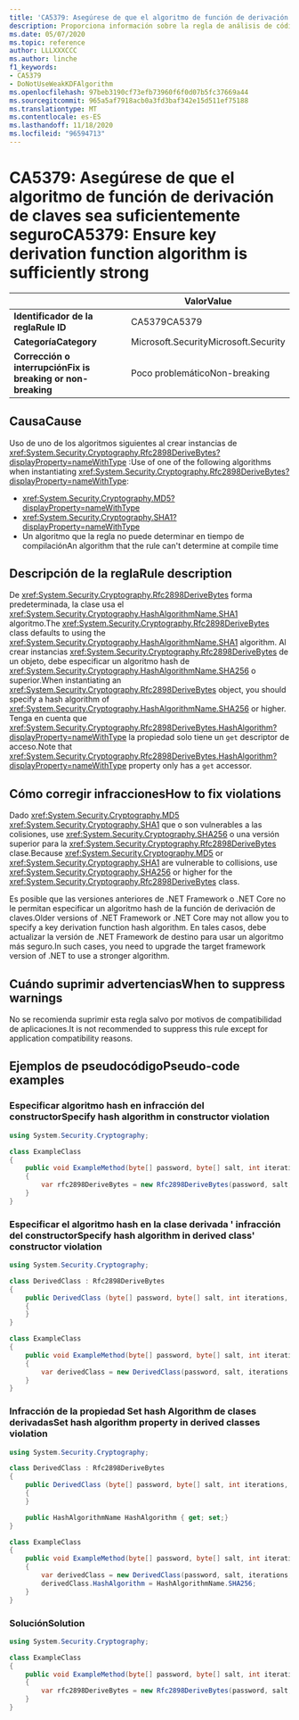 ```yaml
---
title: 'CA5379: Asegúrese de que el algoritmo de función de derivación de claves sea suficientemente seguro (análisis de código)'
description: Proporciona información sobre la regla de análisis de código CA5379, incluidas las causas, cómo corregir las infracciones y cuándo suprimirlas.
ms.date: 05/07/2020
ms.topic: reference
author: LLLXXXCCC
ms.author: linche
f1_keywords:
- CA5379
- DoNotUseWeakKDFAlgorithm
ms.openlocfilehash: 97beb3190cf73efb73960f6f0d07b5fc37669a44
ms.sourcegitcommit: 965a5af7918acb0a3fd3baf342e15d511ef75188
ms.translationtype: MT
ms.contentlocale: es-ES
ms.lasthandoff: 11/18/2020
ms.locfileid: "96594713"
---
```

# <a name="ca5379-ensure-key-derivation-function-algorithm-is-sufficiently-strong"></a><span data-ttu-id="a7752-103">CA5379: Asegúrese de que el algoritmo de función de derivación de claves sea suficientemente seguro</span><span class="sxs-lookup"><span data-stu-id="a7752-103">CA5379: Ensure key derivation function algorithm is sufficiently strong</span></span>

| | <span data-ttu-id="a7752-104">Valor</span><span class="sxs-lookup"><span data-stu-id="a7752-104">Value</span></span> |
|-|-|
| <span data-ttu-id="a7752-105">**Identificador de la regla**</span><span class="sxs-lookup"><span data-stu-id="a7752-105">**Rule ID**</span></span> |<span data-ttu-id="a7752-106">CA5379</span><span class="sxs-lookup"><span data-stu-id="a7752-106">CA5379</span></span>|
| <span data-ttu-id="a7752-107">**Categoría**</span><span class="sxs-lookup"><span data-stu-id="a7752-107">**Category**</span></span> |<span data-ttu-id="a7752-108">Microsoft.Security</span><span class="sxs-lookup"><span data-stu-id="a7752-108">Microsoft.Security</span></span>|
| <span data-ttu-id="a7752-109">**Corrección o interrupción**</span><span class="sxs-lookup"><span data-stu-id="a7752-109">**Fix is breaking or non-breaking**</span></span> |<span data-ttu-id="a7752-110">Poco problemático</span><span class="sxs-lookup"><span data-stu-id="a7752-110">Non-breaking</span></span>|

## <a name="cause"></a><span data-ttu-id="a7752-111">Causa</span><span class="sxs-lookup"><span data-stu-id="a7752-111">Cause</span></span>

<span data-ttu-id="a7752-112">Uso de uno de los algoritmos siguientes al crear instancias de <xref:System.Security.Cryptography.Rfc2898DeriveBytes?displayProperty=nameWithType> :</span><span class="sxs-lookup"><span data-stu-id="a7752-112">Use of one of the following algorithms when instantiating <xref:System.Security.Cryptography.Rfc2898DeriveBytes?displayProperty=nameWithType>:</span></span>

- <xref:System.Security.Cryptography.MD5?displayProperty=nameWithType>
- <xref:System.Security.Cryptography.SHA1?displayProperty=nameWithType>
- <span data-ttu-id="a7752-113">Un algoritmo que la regla no puede determinar en tiempo de compilación</span><span class="sxs-lookup"><span data-stu-id="a7752-113">An algorithm that the rule can't determine at compile time</span></span>

## <a name="rule-description"></a><span data-ttu-id="a7752-114">Descripción de la regla</span><span class="sxs-lookup"><span data-stu-id="a7752-114">Rule description</span></span>

<span data-ttu-id="a7752-115">De <xref:System.Security.Cryptography.Rfc2898DeriveBytes> forma predeterminada, la clase usa el <xref:System.Security.Cryptography.HashAlgorithmName.SHA1> algoritmo.</span><span class="sxs-lookup"><span data-stu-id="a7752-115">The <xref:System.Security.Cryptography.Rfc2898DeriveBytes> class defaults to using the <xref:System.Security.Cryptography.HashAlgorithmName.SHA1> algorithm.</span></span> <span data-ttu-id="a7752-116">Al crear instancias <xref:System.Security.Cryptography.Rfc2898DeriveBytes> de un objeto, debe especificar un algoritmo hash de <xref:System.Security.Cryptography.HashAlgorithmName.SHA256> o superior.</span><span class="sxs-lookup"><span data-stu-id="a7752-116">When instantiating an <xref:System.Security.Cryptography.Rfc2898DeriveBytes> object, you should specify a hash algorithm of <xref:System.Security.Cryptography.HashAlgorithmName.SHA256> or higher.</span></span> <span data-ttu-id="a7752-117">Tenga en cuenta que <xref:System.Security.Cryptography.Rfc2898DeriveBytes.HashAlgorithm?displayProperty=nameWithType> la propiedad solo tiene un `get` descriptor de acceso.</span><span class="sxs-lookup"><span data-stu-id="a7752-117">Note that <xref:System.Security.Cryptography.Rfc2898DeriveBytes.HashAlgorithm?displayProperty=nameWithType> property only has a `get` accessor.</span></span>

## <a name="how-to-fix-violations"></a><span data-ttu-id="a7752-118">Cómo corregir infracciones</span><span class="sxs-lookup"><span data-stu-id="a7752-118">How to fix violations</span></span>

<span data-ttu-id="a7752-119">Dado <xref:System.Security.Cryptography.MD5> <xref:System.Security.Cryptography.SHA1> que o son vulnerables a las colisiones, use <xref:System.Security.Cryptography.SHA256> o una versión superior para la <xref:System.Security.Cryptography.Rfc2898DeriveBytes> clase.</span><span class="sxs-lookup"><span data-stu-id="a7752-119">Because <xref:System.Security.Cryptography.MD5> or <xref:System.Security.Cryptography.SHA1> are vulnerable to collisions, use <xref:System.Security.Cryptography.SHA256> or higher for the <xref:System.Security.Cryptography.Rfc2898DeriveBytes> class.</span></span>

<span data-ttu-id="a7752-120">Es posible que las versiones anteriores de .NET Framework o .NET Core no le permitan especificar un algoritmo hash de la función de derivación de claves.</span><span class="sxs-lookup"><span data-stu-id="a7752-120">Older versions of .NET Framework or .NET Core may not allow you to specify a key derivation function hash algorithm.</span></span> <span data-ttu-id="a7752-121">En tales casos, debe actualizar la versión de .NET Framework de destino para usar un algoritmo más seguro.</span><span class="sxs-lookup"><span data-stu-id="a7752-121">In such cases, you need to upgrade the target framework version of .NET to use a stronger algorithm.</span></span>

## <a name="when-to-suppress-warnings"></a><span data-ttu-id="a7752-122">Cuándo suprimir advertencias</span><span class="sxs-lookup"><span data-stu-id="a7752-122">When to suppress warnings</span></span>

<span data-ttu-id="a7752-123">No se recomienda suprimir esta regla salvo por motivos de compatibilidad de aplicaciones.</span><span class="sxs-lookup"><span data-stu-id="a7752-123">It is not recommended to suppress this rule except for application compatibility reasons.</span></span>

## <a name="pseudo-code-examples"></a><span data-ttu-id="a7752-124">Ejemplos de pseudocódigo</span><span class="sxs-lookup"><span data-stu-id="a7752-124">Pseudo-code examples</span></span>

### <a name="specify-hash-algorithm-in-constructor-violation"></a><span data-ttu-id="a7752-125">Especificar algoritmo hash en infracción del constructor</span><span class="sxs-lookup"><span data-stu-id="a7752-125">Specify hash algorithm in constructor violation</span></span>

```csharp
using System.Security.Cryptography;

class ExampleClass
{
    public void ExampleMethod(byte[] password, byte[] salt, int iterations, HashAlgorithmName hashAlgorithm)
    {
        var rfc2898DeriveBytes = new Rfc2898DeriveBytes(password, salt, iterations, HashAlgorithmName.MD5);
    }
}
```

### <a name="specify-hash-algorithm-in-derived-class-constructor-violation"></a><span data-ttu-id="a7752-126">Especificar el algoritmo hash en la clase derivada ' infracción del constructor</span><span class="sxs-lookup"><span data-stu-id="a7752-126">Specify hash algorithm in derived class' constructor violation</span></span>

```csharp
using System.Security.Cryptography;

class DerivedClass : Rfc2898DeriveBytes
{
    public DerivedClass (byte[] password, byte[] salt, int iterations, HashAlgorithmName hashAlgorithm) : base(password, salt, iterations, hashAlgorithm)
    {
    }
}

class ExampleClass
{
    public void ExampleMethod(byte[] password, byte[] salt, int iterations, HashAlgorithmName hashAlgorithm)
    {
        var derivedClass = new DerivedClass(password, salt, iterations, HashAlgorithmName.MD5);
    }
}
```

### <a name="set-hash-algorithm-property-in-derived-classes-violation"></a><span data-ttu-id="a7752-127">Infracción de la propiedad Set hash Algorithm de clases derivadas</span><span class="sxs-lookup"><span data-stu-id="a7752-127">Set hash algorithm property in derived classes violation</span></span>

```csharp
using System.Security.Cryptography;

class DerivedClass : Rfc2898DeriveBytes
{
    public DerivedClass (byte[] password, byte[] salt, int iterations, HashAlgorithmName hashAlgorithm) : base(password, salt, iterations, hashAlgorithm)
    {
    }

    public HashAlgorithmName HashAlgorithm { get; set;}
}

class ExampleClass
{
    public void ExampleMethod(byte[] password, byte[] salt, int iterations, HashAlgorithmName hashAlgorithm)
    {
        var derivedClass = new DerivedClass(password, salt, iterations, HashAlgorithmName.MD5);
        derivedClass.HashAlgorithm = HashAlgorithmName.SHA256;
    }
}
```

### <a name="solution"></a><span data-ttu-id="a7752-128">Solución</span><span class="sxs-lookup"><span data-stu-id="a7752-128">Solution</span></span>

```csharp
using System.Security.Cryptography;

class ExampleClass
{
    public void ExampleMethod(byte[] password, byte[] salt, int iterations, HashAlgorithmName hashAlgorithm)
    {
        var rfc2898DeriveBytes = new Rfc2898DeriveBytes(password, salt, iterations, HashAlgorithmName.SHA256);
    }
}
```
